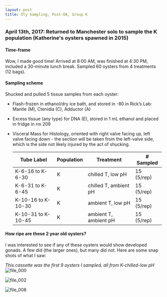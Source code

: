 ```yaml
---
layout: post
title: Oly Sampling, Post-OA, Group K
---
```


### April 13th, 2017: Returned to Manchester solo to sample the K population (Katherine's oysters spawned in 2015)

#### Time-frame
Wow, I made good time! Arrived at 8:00 AM, was finished at 4:30 PM, included a 30-minute lunch break. Sampled 60 oysters from 4 treatments (12 bags).

#### Sampling scheme 
Shucked and pulled 5 tissue samples from each oyster: 
  * Flash-frozen in ethanol/dry ice bath, and stored in -80 in Rick’s Lab: Mantle (M), Ctenidia (C), Adductor (A)
  * Excess tissue (any type) for DNA (E), stored in 1 mL ethanol and placed in fridge in rm 209
  * Visceral Mass for Histology, oriented with right valve facing up, left valve facing down - the section will be taken from the left-valve side, which is the side not likely injured by the act of shucking.

      | Tube Label         | Population | Treatment             | # Sampled  |
      |--------------------|------------|-----------------------|------------|
      | K-6-16 to K-6-30   | K          | chilled T, low pH     | 15 (5/rep) |
      | K-6-31 to K-6-45   | K          | chilled T, ambient pH | 15 (5/rep) |
      | K-10-16 to K-10-30 | K          | ambient T, low pH     | 15 (5/rep) |
      | K-10-31 to K-10-45 | K          | ambient T, ambient pH | 15 (5/rep) |

#### How ripe are these 2 year old oysters?
I was interested to see if any of these oysters would show developed gonads. A few did (the larger ones), but many did not.  Here are some snap shots of what I saw:

_This cassette was the first 9 oysters I sampled, all from K-chilled-low pH_
![file_000](https://cloud.githubusercontent.com/assets/17264765/25068040/70cefb5e-220b-11e7-9c24-c690bd0e94a7.jpeg)

![file_002](https://cloud.githubusercontent.com/assets/17264765/25068042/756f14d2-220b-11e7-89b8-4e9917e3c9cb.jpeg)

![file_008](https://cloud.githubusercontent.com/assets/17264765/25068043/792a4fd8-220b-11e7-849c-b54b07e3ff36.jpeg)
